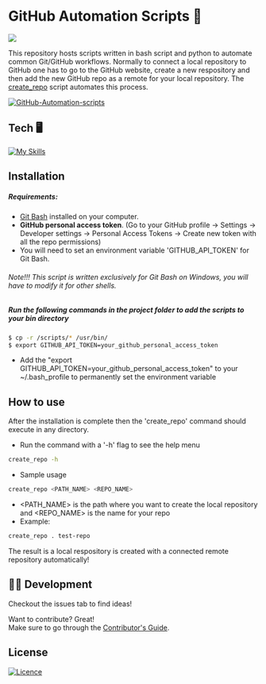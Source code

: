 # GitHub Automation Scripts 🤖
![](https://github.com/sahil-sagwekar2652/GitHub-Automation-scripts/workflows/Flake8Linter/badge.svg)

This repository hosts scripts written in bash script and python to automate common Git/GitHub workflows. Normally to connect a local repository to GitHub one has to go to the GitHub website, create a new respository and then add the new GitHub repo as a remote for your local repository. The [create_repo](scripts/create_repo) script automates this process.

[![GitHub-Automation-scripts](https://github-readme-stats.vercel.app/api/pin/?username=sahil-sagwekar2652&repo=GitHub-Automation-scripts&theme=dark)](https://github.com/sahil-sagwekar2652/GitHub-Automation-scripts)<br/>


## Tech 🖥️
[![My Skills](https://skillicons.dev/icons?i=py,bash,git,github&perline=4)](https://skillicons.dev)

## Installation
##### Requirements:
- [Git Bash](https://git-scm.com/downloads) installed on your computer.
- **GitHub personal access token**. (Go to your GitHub profile -> Settings -> Developer settings -> Personal Access Tokens -> Create new token with all the repo permissions)
- You will need to set an environment variable 'GITHUB_API_TOKEN' for Git Bash.

###### Note!!! This script is written exclusively for Git Bash on Windows, you will have to modify it for other shells.

##### Run the following commands in the project folder to add the scripts to your bin directory
```sh
$ cp -r /scripts/* /usr/bin/
$ export GITHUB_API_TOKEN=your_github_personal_access_token
```
- Add the "export GITHUB_API_TOKEN=your_github_personal_access_token" to your ~/.bash_profile to permanently set the environment variable

## How to use
After the installation is complete then the 'create_repo' command should execute in any directory.

- Run the command with a '-h' flag to see the help menu
```sh
create_repo -h
```
- Sample usage
```sh
create_repo <PATH_NAME> <REPO_NAME>
```
- <PATH_NAME> is the path where you want to create the local repository and <REPO_NAME> is the name for your repo
- Example:
```sh
create_repo . test-repo
```
The result is a local respository is created with a connected remote repository automatically!


## 👨‍💻 Development
Checkout the issues tab to find ideas!

Want to contribute? Great!  
Make sure to go through the [Contributor's Guide](CONTRIBUTING.md).


## License

[![Licence](https://img.shields.io/github/license/Ileriayo/markdown-badges?style=for-the-badge)](LICENSE)
